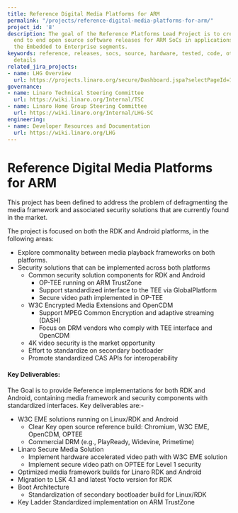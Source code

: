 ```yaml
---
title: Reference Digital Media Platforms for ARM
permalink: "/projects/reference-digital-media-platforms-for-arm/"
project_id: '8'
description: The goal of the Reference Platforms Lead Project is to create reference
  end to end open source software releases for ARM SoCs in applications ranging from
  the Embedded to Enterprise segments.
keywords: reference, releases, socs, source, hardware, tested, code, other, their,
  details
related_jira_projects:
- name: LHG Overview
  url: https://projects.linaro.org/secure/Dashboard.jspa?selectPageId=10203
governance:
- name: Linaro Technical Steering Committee
  url: https://wiki.linaro.org/Internal/TSC
- name: Linaro Home Group Steering Committee
  url: https://wiki.linaro.org/Internal/LHG-SC
engineering:
- name: Developer Resources and Documentation
  url: https://wiki.linaro.org/LHG
---
```


# Reference Digital Media Platforms for ARM

This project has been defined to address the problem of defragmenting the media framework and associated security solutions that are currently found in the market.

The project is focused on both the RDK and Android platforms, in the following areas:

- Explore commonality between media playback frameworks on both platforms.
- Security solutions that can be implemented across both platforms
   - Common security solution components for RDK and Android
      - OP-TEE running on ARM TrustZone
      - Support standardized interface to the TEE via GlobalPlatform
      - Secure video path implemented in OP-TEE
   - W3C Encrypted Media Extensions and OpenCDM
      - Support MPEG Common Encryption and adaptive streaming (DASH)
      - Focus on DRM vendors who comply with TEE interface and OpenCDM
   - 4K video security is the market opportunity
   - Effort to standardize on secondary bootloader
   - Promote standardized CAS APIs for interoperability

#### Key Deliverables:

The Goal is to provide Reference implementations for both RDK and Android, containing media framework and security components with standardized interfaces. Key deliverables are:-

- W3C EME solutions running on Linux/RDK and Android
   - Clear Key open source reference build: Chromium, W3C EME, OpenCDM, OPTEE
   - Commercial DRM (e.g., PlayReady, Widevine, Primetime)
- Linaro Secure Media Solution
   - Implement hardware accelerated video path with W3C EME solution
   - Implement secure video path on OPTEE for Level 1 security
- Optimized media framework builds for Linaro RDK and Android
- Migration to LSK 4.1 and latest Yocto version for RDK
- Boot Architecture
   - Standardization of secondary bootloader build for Linux/RDK
- Key Ladder Standardized implementation on ARM TrustZone
